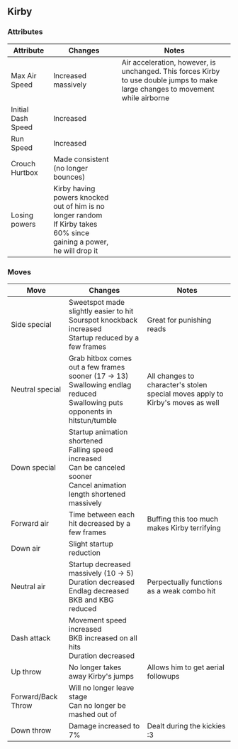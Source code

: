 ## Kirby
### Attributes
| Attribute | Changes | Notes |
| --- | --- | --- |
| Max Air Speed | Increased massively | Air acceleration, however, is unchanged. This forces Kirby to use double jumps to make large changes to movement while airborne |
| Initial Dash Speed | Increased | |
| Run Speed | Increased | |
| Crouch Hurtbox | Made consistent (no longer bounces) | |
| Losing powers | Kirby having powers knocked out of him is no longer random<br> If Kirby takes 60% since gaining a power, he will drop it | |

### Moves
| Move | Changes | Notes |
| --- | --- | --- |
| Side special | Sweetspot made slightly easier to hit <br>Sourspot knockback increased <br>Startup reduced by a few frames | Great for punishing reads |
| Neutral special | Grab hitbox comes out a few frames sooner (17 -> 13) <br>Swallowing endlag reduced <br>Swallowing puts opponents in hitstun/tumble | All changes to character's stolen special moves apply to Kirby's moves as well |
| Down special | Startup animation shortened <br>Falling speed increased <br>Can be canceled sooner <br>Cancel animation length shortened massively | |
| Forward air | Time between each hit decreased by a few frames | Buffing this too much makes Kirby terrifying |
| Down air | Slight startup reduction | |
| Neutral air | Startup decreased massively (10 -> 5)  <br>Duration decreased <br>Endlag decreased <br>BKB and KBG reduced | Perpectually functions as a weak combo hit |
| Dash attack | Movement speed increased <br>BKB increased on all hits <br>Duration decreased | |
| Up throw | No longer takes away Kirby's jumps | Allows him to get aerial followups |
| Forward/Back Throw | Will no longer leave stage <br>Can no longer be mashed out of | |
| Down throw | Damage increased to 7% | Dealt during the kickies :3 |
